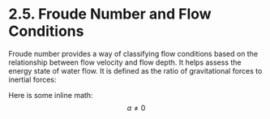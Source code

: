 # 2.5. Froude Number and Flow Conditions

Froude number provides a way of classifying flow conditions based on the relationship between flow velocity and flow depth. It helps assess the energy state of water flow. It is defined as the ratio of gravitational forces to inertial forces:

Here is some inline math: $$a \ne 0$$


